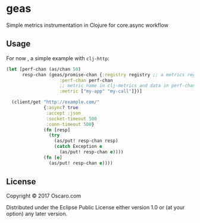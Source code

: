 # geas

Simple metrics instrumentation in Clojure for core.async workflow

## Usage

For now , a simple example with `clj-http`:

```clojure
(let [perf-chan (as/chan 50)
	  resp-chan (geas/promise-chan {:registry registry ;; a metrics registry, optional
					:perf-chan perf-chan
					;; metric name in clj-metrics and data in perf-chan
					:metric ["my-app" "my-call"]})]

  (client/get "http://example.com/"
			  {:async? true
			   :accept :json
			   :socket-timeout 500
			   :conn-timeout 500}
			  (fn [resp]
				(try
				  (as/put! resp-chan resp)
				  (catch Exception e
					(as/put! resp-chan e))))
			  (fn [e]
				(as/put! resp-chan e))))
```

## License

Copyright © 2017 Oscaro.com

Distributed under the Eclipse Public License either version 1.0 or (at
your option) any later version.
